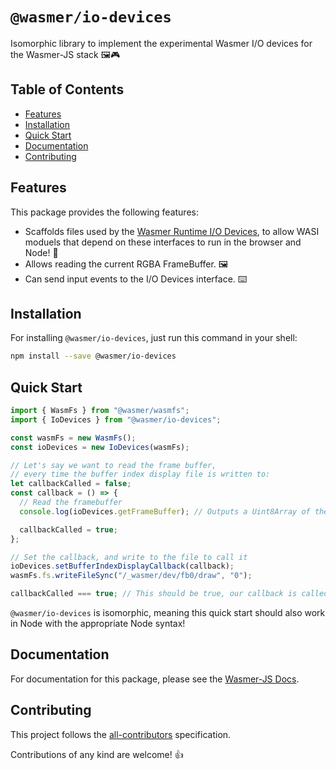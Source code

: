 # `@wasmer/io-devices`

Isomorphic library to implement the experimental Wasmer I/O devices for the Wasmer-JS stack 🖼️🎮

## Table of Contents

- [Features](#features)
- [Installation](#installation)
- [Quick Start](#quick-start)
- [Documentation](#documentation)
- [Contributing](#contributing)

## Features

This package provides the following features:

- Scaffolds files used by the [Wasmer Runtime I/O Devices](https://docs.wasmer.io/runtime/runtime), to allow WASI moduels that depend on these interfaces to run in the browser and Node! 📁
- Allows reading the current RGBA FrameBuffer. 🖼️
- Can send input events to the I/O Devices interface. ⌨️

## Installation

For installing `@wasmer/io-devices`, just run this command in your shell:

```bash
npm install --save @wasmer/io-devices
```

## Quick Start

```js
import { WasmFs } from "@wasmer/wasmfs";
import { IoDevices } from "@wasmer/io-devices";

const wasmFs = new WasmFs();
const ioDevices = new IoDevices(wasmFs);

// Let's say we want to read the frame buffer,
// every time the buffer index display file is written to:
let callbackCalled = false;
const callback = () => {
  // Read the framebuffer
  console.log(ioDevices.getFrameBuffer); // Outputs a Uint8Array of the frame buffer

  callbackCalled = true;
};

// Set the callback, and write to the file to call it
ioDevices.setBufferIndexDisplayCallback(callback);
wasmFs.fs.writeFileSync("/_wasmer/dev/fb0/draw", "0");

callbackCalled === true; // This should be true, our callback is called!
```

`@wasmer/io-devices` is isomorphic, meaning this quick start should also work in Node with the appropriate Node syntax!

## Documentation

For documentation for this package, please see the [Wasmer-JS Docs](https://docs.wasmer.io/wasmer-js/wasmer-js).

## Contributing

This project follows the [all-contributors](https://github.com/kentcdodds/all-contributors) specification.

Contributions of any kind are welcome! 👍
